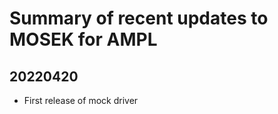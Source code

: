Summary of recent updates to MOSEK for AMPL
===========================================

## 20220420
- First release of mock driver